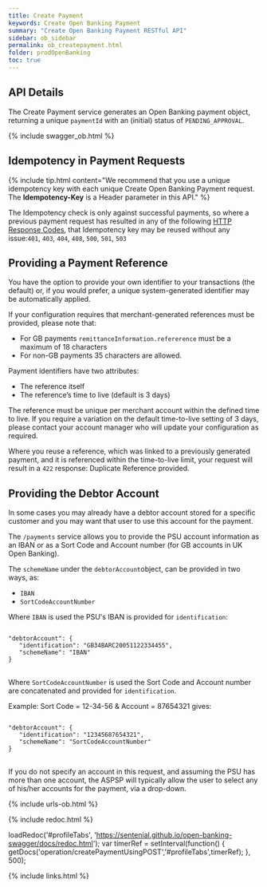 ```yaml
---
title: Create Payment
keywords: Create Open Banking Payment
summary: "Create Open Banking Payment RESTful API"
sidebar: ob_sidebar
permalink: ob_createpayment.html
folder: prodOpenBanking
toc: true
---
```


## API Details 

The Create Payment service generates an Open Banking payment object, returning a unique ``paymentId`` with an (initial) status of  ``PENDING_APPROVAL``.

{% include swagger_ob.html %}


## Idempotency in Payment Requests

{% include tip.html content="We recommend that you use a unique idempotency key with each unique Create Open Banking Payment request. The **Idempotency-Key** is a Header parameter in this API." %}


The Idempotency check is only against successful payments, so where a previous payment request has resulted in any of the following [HTTP Response Codes](ob_httpreasons.html), that Idempotency key may be reused without any issue:`401`, `403`, `404`, `408`, `500`, `501`, `503`


## Providing a Payment Reference

You have the option to provide your own identifier to your transactions (the default) or, if you would prefer, a unique system-generated identifier may be automatically applied. 

If your configuration requires that merchant-generated references must be provided, please note that:

* For GB payments `remittanceInformation.refererence` must be a maximum of 18 characters
* For non-GB payments 35 characters are allowed.

Payment identifiers have two attributes:

* The reference itself
* The reference’s time to live (default is 3 days)

The reference must be unique per merchant account within the defined time to live. If you require a variation on the default time-to-live setting of 3 days, please contact your account manager who will update your configuration as required.

Where you reuse a reference, which was linked to a previously generated payment, and it is referenced within the time-to-live limit, your request will result in a `422` response: Duplicate Reference provided.

## Providing the Debtor Account

In some cases you may already have a debtor account stored for a specific customer and you may want that user to use this account for the payment. 

The `/payments` service allows you to provide the PSU account information as an IBAN or as a Sort Code and Account number (for GB accounts in UK Open Banking).

The `schemeName` under the `debtorAccount`object, can be provided in two ways, as:

* `IBAN`
* `SortCodeAccountNumber`

Where `IBAN` is used the PSU's IBAN is provided for `identification`:

<pre>
<code class="json">
"debtorAccount": {
   "identification": "GB34BARC20051122334455",
   "schemeName": "IBAN"
}
</code>
</pre>

Where `SortCodeAccountNumber` is used the Sort Code and Account number are concatenated and provided for `identification`. 

Example: Sort Code = 12-34-56 & Account = 87654321 gives:

<pre>
<code class="json">
"debtorAccount": {
   "identification": "12345687654321",
   "schemeName": "SortCodeAccountNumber"
}
</code>
</pre>

If you do not specify an account in this request, and assuming the PSU has more than one account, the ASPSP will typically allow the user to select any of his/her accounts for the payment, via a drop-down. 



{% include urls-ob.html %}

<ul id="profileTabs" class="nav nav-tabs">
    
   
</ul>
   
{% include redoc.html %}
   
loadRedoc('#profileTabs', 'https://sentenial.github.io/open-banking-swagger/docs/redoc.html');
var timerRef = setInterval(function() { getDocs('operation/createPaymentUsingPOST','#profileTabs',timerRef); }, 500);


</script>


<div id="mydiv"></div>


</div>



</div>


{% include links.html %}
